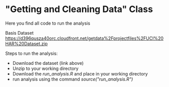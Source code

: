 # "Getting and Cleaning Data" Class

Here you find all code to run the analysis

Basis Dataset
https://d396qusza40orc.cloudfront.net/getdata%2Fprojectfiles%2FUCI%20HAR%20Dataset.zip

Steps to run the analysis:
* Download the dataset (link above)
* Unzip to your working directory
* Download the *run_analysis.R* and place in your working directory
* run analysis using the command *source("run_analysis.R")*



